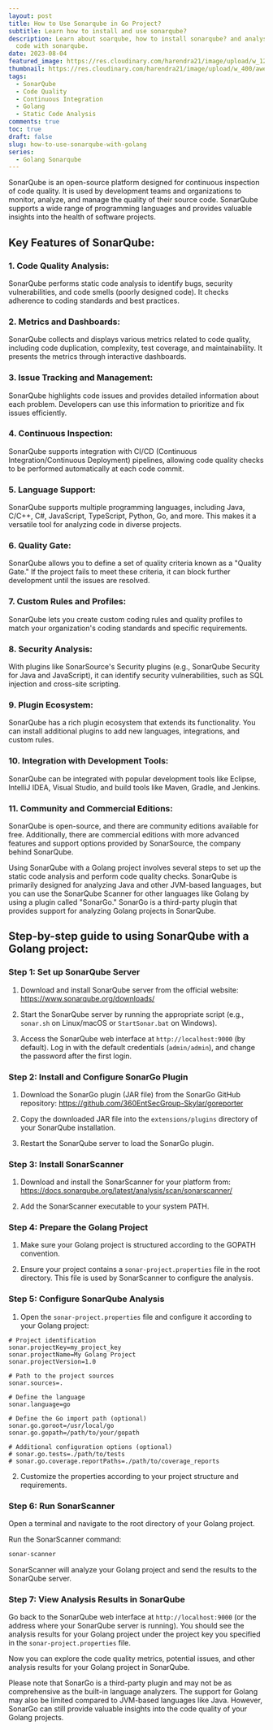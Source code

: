 ```yaml
---
layout: post
title: How to Use Sonarqube in Go Project?
subtitle: Learn how to install and use sonarqube?
description: Learn about soarqube, how to install sonarqube? and analyse your go
  code with sonarqube.
date: 2023-08-04
featured_image: https://res.cloudinary.com/harendra21/image/upload/w_1200/awesome-blog/awesome-golang/How_To_Use_Soanrqube_With_Go_ujnbhn.png
thumbnail: https://res.cloudinary.com/harendra21/image/upload/w_400/awesome-blog/awesome-golang/How_To_Use_Soanrqube_With_Go_ujnbhn.png
tags:
  - SonarQube
  - Code Quality
  - Continuous Integration
  - Golang
  - Static Code Analysis
comments: true
toc: true
draft: false
slug: how-to-use-sonarqube-with-golang
series:
  - Golang Sonarqube
---
```


SonarQube is an open-source platform designed for continuous inspection of code quality. It is used by development teams and organizations to monitor, analyze, and manage the quality of their source code. SonarQube supports a wide range of programming languages and provides valuable insights into the health of software projects.

## Key Features of SonarQube:

### 1. Code Quality Analysis:
SonarQube performs static code analysis to identify bugs, security vulnerabilities, and code smells (poorly designed code). It checks adherence to coding standards and best practices.

### 2. Metrics and Dashboards:
SonarQube collects and displays various metrics related to code quality, including code duplication, complexity, test coverage, and maintainability. It presents the metrics through interactive dashboards.

### 3. Issue Tracking and Management:
SonarQube highlights code issues and provides detailed information about each problem. Developers can use this information to prioritize and fix issues efficiently.

### 4. Continuous Inspection:
SonarQube supports integration with CI/CD (Continuous Integration/Continuous Deployment) pipelines, allowing code quality checks to be performed automatically at each code commit.

### 5. Language Support:
SonarQube supports multiple programming languages, including Java, C/C++, C#, JavaScript, TypeScript, Python, Go, and more. This makes it a versatile tool for analyzing code in diverse projects.

### 6. Quality Gate:
SonarQube allows you to define a set of quality criteria known as a "Quality Gate." If the project fails to meet these criteria, it can block further development until the issues are resolved.

### 7. Custom Rules and Profiles:
SonarQube lets you create custom coding rules and quality profiles to match your organization's coding standards and specific requirements.

### 8. Security Analysis:
With plugins like SonarSource's Security plugins (e.g., SonarQube Security for Java and JavaScript), it can identify security vulnerabilities, such as SQL injection and cross-site scripting.

### 9. Plugin Ecosystem:
SonarQube has a rich plugin ecosystem that extends its functionality. You can install additional plugins to add new languages, integrations, and custom rules.

### 10. Integration with Development Tools:
SonarQube can be integrated with popular development tools like Eclipse, IntelliJ IDEA, Visual Studio, and build tools like Maven, Gradle, and Jenkins.

### 11. Community and Commercial Editions:
SonarQube is open-source, and there are community editions available for free. Additionally, there are commercial editions with more advanced features and support options provided by SonarSource, the company behind SonarQube.

Using SonarQube with a Golang project involves several steps to set up the static code analysis and perform code quality checks. SonarQube is primarily designed for analyzing Java and other JVM-based languages, but you can use the SonarQube Scanner for other languages like Golang by using a plugin called "SonarGo." SonarGo is a third-party plugin that provides support for analyzing Golang projects in SonarQube.

## Step-by-step guide to using SonarQube with a Golang project:

### Step 1: Set up SonarQube Server

1. Download and install SonarQube server from the official website: https://www.sonarqube.org/downloads/

2. Start the SonarQube server by running the appropriate script (e.g., `sonar.sh` on Linux/macOS or `StartSonar.bat` on Windows).

3. Access the SonarQube web interface at `http://localhost:9000` (by default). Log in with the default credentials (`admin/admin`), and change the password after the first login.

### Step 2: Install and Configure SonarGo Plugin

1. Download the SonarGo plugin (JAR file) from the SonarGo GitHub repository: https://github.com/360EntSecGroup-Skylar/goreporter

2. Copy the downloaded JAR file into the `extensions/plugins` directory of your SonarQube installation.

3. Restart the SonarQube server to load the SonarGo plugin.

### Step 3: Install SonarScanner

1. Download and install the SonarScanner for your platform from: https://docs.sonarqube.org/latest/analysis/scan/sonarscanner/

2. Add the SonarScanner executable to your system PATH.

### Step 4: Prepare the Golang Project

1. Make sure your Golang project is structured according to the GOPATH convention.

2. Ensure your project contains a `sonar-project.properties` file in the root directory. This file is used by SonarScanner to configure the analysis.

### Step 5: Configure SonarQube Analysis

1. Open the `sonar-project.properties` file and configure it according to your Golang project:

```properties
# Project identification
sonar.projectKey=my_project_key
sonar.projectName=My Golang Project
sonar.projectVersion=1.0

# Path to the project sources
sonar.sources=.

# Define the language
sonar.language=go

# Define the Go import path (optional)
sonar.go.goroot=/usr/local/go
sonar.go.gopath=/path/to/your/gopath

# Additional configuration options (optional)
# sonar.go.tests=./path/to/tests
# sonar.go.coverage.reportPaths=./path/to/coverage_reports
```

2. Customize the properties according to your project structure and requirements.

### Step 6: Run SonarScanner

Open a terminal and navigate to the root directory of your Golang project.

Run the SonarScanner command:

```bash
sonar-scanner
```

SonarScanner will analyze your Golang project and send the results to the SonarQube server.

### Step 7: View Analysis Results in SonarQube

Go back to the SonarQube web interface at `http://localhost:9000` (or the address where your SonarQube server is running). You should see the analysis results for your Golang project under the project key you specified in the `sonar-project.properties` file.

Now you can explore the code quality metrics, potential issues, and other analysis results for your Golang project in SonarQube.

Please note that SonarGo is a third-party plugin and may not be as comprehensive as the built-in language analyzers. The support for Golang may also be limited compared to JVM-based languages like Java. However, SonarGo can still provide valuable insights into the code quality of your Golang projects.
